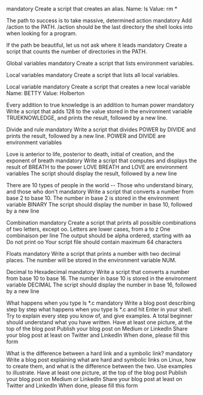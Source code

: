 mandatory Create a script that creates an alias. Name: ls Value: rm *

The path to success is to take massive, determined action mandatory Add /action to the PATH. /action should be the last directory the shell looks into when looking for a program.

If the path be beautiful, let us not ask where it leads mandatory Create a script that counts the number of directories in the PATH.

Global variables mandatory Create a script that lists environment variables.

Local variables mandatory Create a script that lists all local variables.

Local variable mandatory Create a script that creates a new local variable Name: BETTY Value: Holberton

Every addition to true knowledge is an addition to human power mandatory Write a script that adds 128 to the value stored in the environment variable TRUEKNOWLEDGE, and prints the result, followed by a new line.

Divide and rule mandatory Write a script that divides POWER by DIVIDE and prints the result, followed by a new line. POWER and DIVIDE are environment variables

Love is anterior to life, posterior to death, initial of creation, and the exponent of breath mandatory Write a script that computes and displays the result of BREATH to the power LOVE BREATH and LOVE are environment variables The script should display the result, followed by a new line

There are 10 types of people in the world -- Those who understand binary, and those who don't mandatory Write a script that converts a number from base 2 to base 10. The number in base 2 is stored in the environment variable BINARY The script should display the number in base 10, followed by a new line

Combination mandatory Create a script that prints all possible combinations of two letters, except oo. Letters are lower cases, from a to z One combinaison per line The output should be alpha ordered, starting with aa Do not print oo Your script file should contain maximum 64 characters

Floats mandatory Write a script that prints a number with two decimal places. The number will be stored in the environment variable NUM.

Decimal to Hexadecimal mandatory Write a script that converts a number from base 10 to base 16. The number in base 10 is stored in the environment variable DECIMAL The script should display the number in base 16, followed by a new line

What happens when you type ls *.c mandatory Write a blog post describing step by step what happens when you type ls *.c and hit Enter in your shell. Try to explain every step you know of, and give examples. A total beginner should understand what you have written. Have at least one picture, at the top of the blog post Publish your blog post on Medium or LinkedIn Share your blog post at least on Twitter and LinkedIn When done, please fill this form

What is the difference between a hard link and a symbolic link? mandatory Write a blog post explaining what are hard and symbolic links on Linux, how to create them, and what is the difference between the two. Use examples to illustrate. Have at least one picture, at the top of the blog post Publish your blog post on Medium or LinkedIn Share your blog post at least on Twitter and LinkedIn When done, please fill this form
